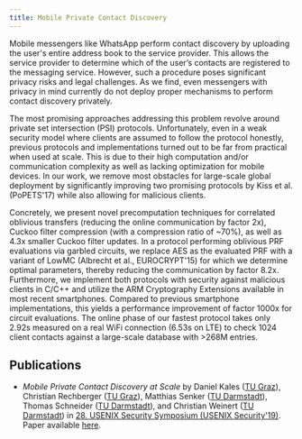 ```yaml
---
title: Mobile Private Contact Discovery
---
```


Mobile messengers like WhatsApp perform contact discovery by uploading the user's entire address book to the service provider. This allows the service provider to determine which of the user’s contacts are registered to the messaging service. However, such a procedure poses significant privacy risks and legal challenges. As we find, even messengers with privacy in mind currently do not deploy proper mechanisms to perform contact discovery privately.

The most promising approaches addressing this problem revolve around private set intersection (PSI) protocols. Unfortunately, even in a weak security model where clients are assumed to follow the protocol honestly, previous protocols and implementations turned out to be far from practical when used at scale. This is due to their high computation and/or communication complexity as well as lacking optimization for mobile devices. In our work, we remove most obstacles for large-scale global deployment by significantly improving two promising protocols by Kiss et al. (PoPETS'17) while also allowing for malicious clients.

Concretely, we present novel precomputation techniques for correlated oblivious transfers (reducing the online communication by factor 2x), Cuckoo filter compression (with a compression ratio of ~70%), as well as 4.3x smaller Cuckoo filter updates. In a protocol performing oblivious PRF evaluations via garbled circuits, we replace AES as the evaluated PRF with a variant of LowMC (Albrecht et al., EUROCRYPT'15) for which we determine optimal parameters, thereby reducing the communication by factor 8.2x. Furthermore, we implement both protocols with security against malicious clients in C/C++ and utilize the ARM Cryptography Extensions available in most recent smartphones. Compared to previous smartphone implementations, this yields a performance improvement of factor 1000x for circuit evaluations. The online phase of our fastest protocol takes only 2.92s measured on a real WiFi connection (6.53s on LTE) to check 1024 client contacts against a large-scale database with >268M entries.

Publications
------------
 * _Mobile Private Contact Discovery at Scale_ by Daniel Kales ([TU Graz](https://www.iaik.tugraz.at/)), Christian Rechberger ([TU Graz](https://www.iaik.tugraz.at/)), Matthias Senker ([TU Darmstadt](https://www.encrypto.de/)), Thomas Schneider ([TU Darmstadt](https://www.encrypto.de/)), and Christian Weinert ([TU Darmstadt](https://www.encrypto.de/)) in [28. USENIX Security Symposium (USENIX Security'19)](https://www.usenix.org/conference/usenixsecurity19). Paper available [here](https://github.com/contact-discovery/Publications/raw/master/PDFs/KRSSW19.pdf).